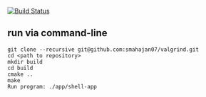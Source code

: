 [![Build Status](https://travis-ci.com/smahajan07/valgrind.svg?branch=master)](https://travis-ci.com/smahajan07/valgrind)

## run via command-line
```
git clone --recursive git@github.com:smahajan07/valgrind.git
cd <path to repository>
mkdir build
cd build
cmake ..
make
Run program: ./app/shell-app
```
